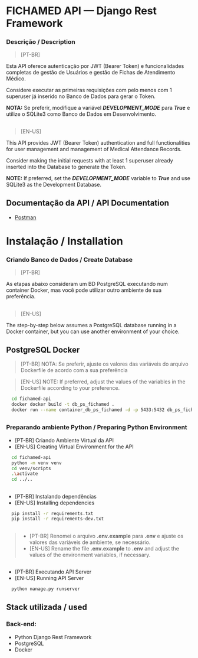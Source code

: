 # FICHAMED API — Django Rest Framework

### Descrição / Description

> [PT-BR]

Esta API oferece autenticação por JWT (Bearer Token) e funcionalidades completas de gestão de Usuários e gestão de Fichas de Atendimento Médico.

Considere executar as primeiras requisições com pelo menos com 1 superuser já inserido no Banco de Dados para gerar o Token.

**NOTA:** Se preferir, modifique a variável ***DEVELOPMENT_MODE*** para ***True*** e utilize o SQLite3 como Banco de Dados em Desenvolvimento.

##

> [EN-US]

This API provides JWT (Bearer Token) authentication and full functionalities for user management and management of Medical Attendance Records.

Consider making the initial requests with at least 1 superuser already inserted into the Database to generate the Token.

**NOTE:**
If preferred, set the ***DEVELOPMENT_MODE*** variable to ***True*** and use SQLite3 as the Development Database.

## Documentação da API / API Documentation

* [Postman]()


# Instalação / Installation

### Criando Banco de Dados / Create Database

> [PT-BR]

As etapas abaixo consideram um BD PostgreSQL executando num container Docker, mas você pode utilizar outro ambiente de sua preferência.

##

> [EN-US]

The step-by-step below assumes a PostgreSQL database running in a Docker container, but you can use another environment of your choice.

## PostgreSQL Docker
> [PT-BR] NOTA: Se preferir, ajuste os valores das variáveis do arquivo Dockerfile de acordo com a sua preferência

> [EN-US] NOTE: If preferred, adjust the values of the variables in the Dockerfile according to your preference.

```bash
  cd fichamed-api
  docker docker build -t db_ps_fichamed .
  docker run --name container_db_ps_fichamed -d -p 5433:5432 db_ps_fichamed
```

##

### Preparando ambiente Python / Preparing Python Environment

* [PT-BR] Criando Ambiente Virtual da API
* [EN-US] Creating Virtual Environment for the API
```bash
  cd fichamed-api
  python -m venv venv
  cd venv/scripts
  .\activate
  cd ../..
```

##

* [PT-BR] Instalando dependências
* [EN-US] Installing dependencies
```bash
  pip install -r requirements.txt
  pip install -r requirements-dev.txt
```
##

> * [PT-BR] Renomei o arquivo **.env.example** para **.env** e ajuste os valores das variáveis de ambiente, se necessário.
> * [EN-US] Rename the file **.env.example** to **.env** and adjust the values of the environment variables, if necessary.

##

* [PT-BR] Executando API Server
* [EN-US] Running API Server
```bash
  python manage.py runserver
```

## Stack utilizada / used

### Back-end:
* Python Django Rest Framework
* PostgreSQL
* Docker
